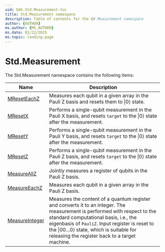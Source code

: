 ```yaml
---
uid: Qdk.Std.Measurement-toc
title: Std.Measurement namespace
description: Table of contents for the Q# Measurement namespace
author: {AUTHOR}
ms.author: {MS_AUTHOR}
ms.date: 01/22/2025
ms.topic: landing-page
---
```


# Std.Measurement

The Std.Measurement namespace contains the following items:

| Name | Description |
|------|-------------|
| [MResetEachZ](xref:Qdk.Std.Measurement.MResetEachZ) | Measures each qubit in a given array in the Pauli Z basis and resets them to \|0⟩ state. |
| [MResetX](xref:Qdk.Std.Measurement.MResetX) | Performs a single-qubit measurement in the Pauli X basis, and resets `target` to the \|0⟩ state after the measurement. |
| [MResetY](xref:Qdk.Std.Measurement.MResetY) | Performs a single-qubit measurement in the Pauli Y basis, and resets `target` to the \|0⟩ state after the measurement. |
| [MResetZ](xref:Qdk.Std.Measurement.MResetZ) | Performs a single-qubit measurement in the Pauli Z basis, and resets `target` to the \|0⟩ state after the measurement. |
| [MeasureAllZ](xref:Qdk.Std.Measurement.MeasureAllZ) | Jointly measures a register of qubits in the Pauli Z basis. |
| [MeasureEachZ](xref:Qdk.Std.Measurement.MeasureEachZ) | Measures each qubit in a given array in the Pauli Z basis. |
| [MeasureInteger](xref:Qdk.Std.Measurement.MeasureInteger) | Measures the content of a quantum register and converts it to an integer. The measurement is performed with respect to the standard computational basis, i.e., the eigenbasis of `PauliZ`. Input register is reset to the \|00...0⟩ state, which is suitable for releasing the register back to a target machine. |
